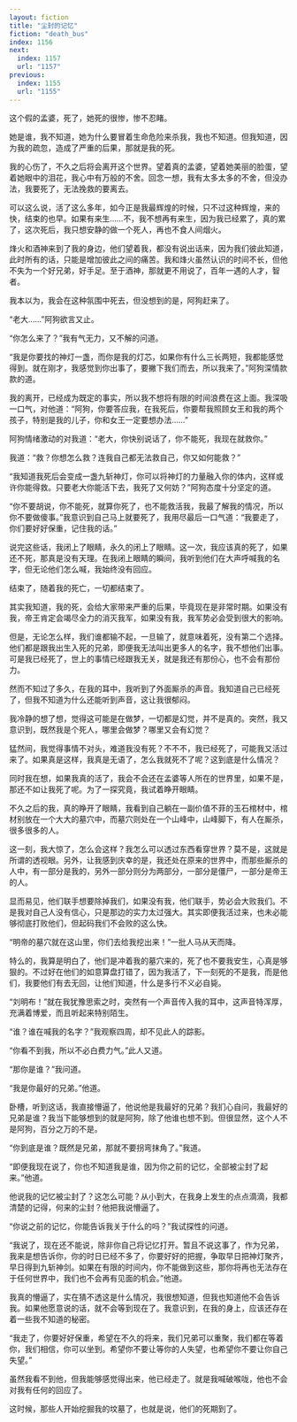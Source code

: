 ```yaml
---
layout: fiction
title: "尘封的记忆"
fiction: "death_bus"
index: 1156
next:
  index: 1157
  url: "1157"
previous:
  index: 1155
  url: "1155"
---
```

这个假的孟婆，死了，她死的很惨，惨不忍睹。

她是谁，我不知道，她为什么要冒着生命危险来杀我，我也不知道。但我知道，因为我的疏忽，造成了严重的后果，那就是我的死。

我的心伤了，不久之后将会离开这个世界。望着真的孟婆，望着她美丽的脸蛋，望着她眼中的泪花，我心中有万般的不舍。回念一想，我有太多太多的不舍，但没办法，我要死了，无法挽救的要离去。

可以这么说，活了这么多年，如今正是我最辉煌的时候，只不过这种辉煌，来的快，结束的也早。如果有来生……不，我不想再有来生，因为我已经累了，真的累了，这次死后，我只想安静的做一个死人，再也不食人间烟火。

烽火和酒神来到了我的身边，他们望着我，都没有说出话来，因为我们彼此知道，此时所有的话，只能是增加彼此之间的痛苦。我和烽火虽然认识的时间不长，但他不失为一个好兄弟，好手足。至于酒神，那就更不用说了，百年一遇的人才，智者。

我本以为，我会在这种氛围中死去，但没想到的是，阿狗赶来了。

“老大……”阿狗欲言又止。

“你怎么来了？”我有气无力，又不解的问道。

“我是你要找的神灯一盏，而你是我的灯芯，如果你有什么三长两短，我都能感觉得到。就在刚才，我感觉到你出事了，要撇下我们而去，所以我来了。”阿狗深情款款的道。

我的离开，已经成为既定的事实，所以我不想将有限的时间浪费在这上面。我深吸一口气，对他道：“阿狗，你要答应我，在我死后，你要帮我照顾女王和我的两个孩子，特别是我的儿子，你和女王一定要想办法……”

阿狗情绪激动的对我道：“老大，你快别说话了，你不能死，我现在就救你。”

我道：“救？你想怎么救？连我自己都无法救自己，你又如何能救？”

“我知道我死后会变成一盏九斩神灯，你可以将神灯的力量融入你的体内，这样或许你能得救。只要老大你能活下去，我死了又何妨？”阿狗态度十分坚定的道。

“你不要胡说，你不能死，就算你死了，也不能救活我，我最了解我的情况，所以你不要做傻事。”我意识到自己马上就要死了，我用尽最后一口气道：“我要走了，你们要好好保重，记住我的话。”

说完这些话，我闭上了眼睛，永久的闭上了眼睛。这一次，我应该真的死了，如果还不死，那真是没有天理。在我闭上眼睛的瞬间，我听到他们在大声呼喊我的名字，但无论他们怎么喊，我始终没有回应。

结束了，随着我的死亡，一切都结束了。

其实我知道，我的死，会给大家带来严重的后果，毕竟现在是非常时期。如果没有我，帝王肯定会竭尽全力的消灭我军，如果没有我，我军势必会受到很大的影响。

但是，无论怎么样，我们谁都输不起，一旦输了，就意味着死，没有第二个选择。他们都是跟我出生入死的兄弟，即便我无法叫出更多人的名字，我不想他们出事。可是我已经死了，世上的事情已经跟我无关，就是我还有那份心，也不会有那份力。

然而不知过了多久，在我的耳中，我听到了外面厮杀的声音。我知道自己已经死了，但我不知道为什么还能听到声音，这让我很郁闷。

我冷静的想了想，觉得这可能是在做梦，一切都是幻觉，并不是真的。突然，我又意识到，既然我是个死人，哪里会做梦？哪里又会有幻觉？

猛然间，我觉得事情不对头，难道我没有死？不不不，我已经死了，可能我又活过来了。如果真是这样，我真是无语了，怎么我就死不了呢？这到底是什么情况？

同时我在想，如果我真的活了，我会不会还在孟婆等人所在的世界里，如果不是，那还不如让我死了呢。为了一探究竟，我试着睁开眼睛。

不久之后的我，真的睁开了眼睛，我看到自己躺在一副价值不菲的玉石棺材中，棺材别放在一个大大的墓穴中，而墓穴则处在一个山峰中，山峰脚下，有人在厮杀，很多很多的人。

这一刻，我大惊了，怎么会这样？我怎么可以透过东西看穿世界？莫不是，这就是所谓的透视眼。另外，让我感到庆幸的是，我还处在原来的世界中，而那些厮杀的人中，有一部分是我的，另外一部分则分为两部分，一部分是僵尸，一部分是帝王的人。

显而易见，他们联手想要除掉我们，如果没有我，他们联手，势必会大败我们。不是我对自己人没有信心，只是那边的实力太过强大。其实即便我活过来，也未必能够彻底打败他们，但起码我们不会败的这么快。

“明帝的墓穴就在这山里，你们去给我挖出来！”一批人马从天而降。

特么的，我算是明白了，他们是冲着我的墓穴来的，死了也不要我安生，心真是够狠的。不过好在他们的如意算盘打错了，因为我活了，下一刻死的不是我，而是他们，我要他们有去无回，让他们知道，什么是多行不义必自毙。

“刘明布！”就在我犹豫思索之时，突然有一个声音传入我的耳中，这声音特浑厚，充满着博爱，而且听起来特别陌生。

“谁？谁在喊我的名字？”我观察四周，却不见此人的踪影。

“你看不到我，所以不必白费力气。”此人又道。

“那你是谁？”我问道。

“我是你最好的兄弟。”他道。

卧槽，听到这话，我直接懵逼了，他说他是我最好的兄弟？我扪心自问，我最好的兄弟是谁？我当下能够想到的就是阿狗，除了他谁也想不到。但很显然，这个人不是阿狗，百分之万的不是。

“你到底是谁？既然是兄弟，那就不要拐弯抹角了。”我道。

“即便我现在说了，你也不知道我是谁，因为你之前的记忆，全部被尘封了起来。”他道。

他说我的记忆被尘封了？这怎么可能？从小到大，在我身上发生的点点滴滴，我都清楚的记得，何来的尘封？他把我说懵逼了。

“你说之前的记忆，你能告诉我关于什么的吗？”我试探性的问道。

“我说了，现在还不能说，除非你自己将记忆打开。暂且不说这事了，作为兄弟，我来是想告诉你，你的时日已经不多了，你要好好的把握，争取早日把神灯聚齐，早日得到九斩神剑。如果在有限的时间内，你不能做到这些，那你将再也无法存在于任何世界中，我们也不会再有见面的机会。”他道。

我真的懵逼了，实在猜不透这是什么情况，我很想知道，但我也知道他不会告诉我。如果他愿意说的话，就不会等到现在了。我意识到，在我的身上，应该还存在着一些我不知道的秘密。

“我走了，你要好好保重，希望在不久的将来，我们兄弟可以重聚，我们都在等着你，我们相信，你可以坐到。希望你不要让等你的人失望，也希望你不要让你自己失望。”

虽然我看不到他，但我能够感觉得出来，他已经走了。就是我喊破喉咙，他也不会对我有任何的回应了。

这时候，那些人开始挖掘我的坟墓了，也就是说，他们的死期到了。